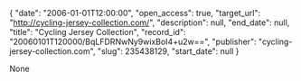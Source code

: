 {
  "date": "2006-01-01T12:00:00", 
  "open_access": true, 
  "target_url": "http://cycling-jersey-collection.com/", 
  "description": null, 
  "end_date": null, 
  "title": "Cycling Jersey Collection", 
  "record_id": "20060101T120000/BqLFDRNwNy9wixBoI4+u2w==", 
  "publisher": "cycling-jersey-collection.com", 
  "slug": 235438129, 
  "start_date": null
}

None
